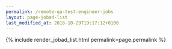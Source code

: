 ```yaml
---
permalink: /remote-qa-test-engineer-jobs
layout: page-jobad-list
last_modified_at: 2018-10-29T19:17:12+0100
---
```

{% include render_jobad_list.html permalink=page.permalink %}

